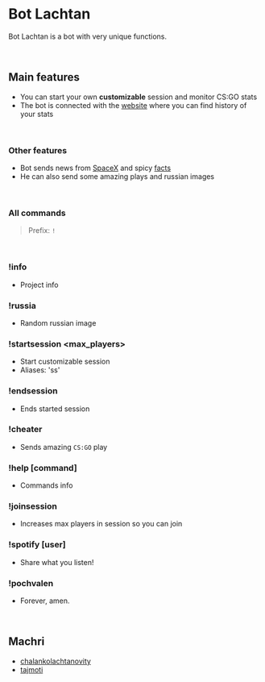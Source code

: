 # Bot Lachtan
Bot Lachtan is a bot with very unique functions.

‍



## Main features
- You can start your own **customizable** session and monitor CS:GO stats
- The bot is connected with the [website](https://Bot-Lachtan-2.discordsam.repl.co) where you can find history of your stats

‍



### Other features
- Bot sends news from [SpaceX](https://www.reddit.com/r/spacex/) and spicy [facts](https://www.reddit.com/r/facts/)
- He can also send some amazing plays and russian images

‍



### All commands
> Prefix: `!`

‍



### !info 
  - Project info
### !russia
  - Random russian image
### !startsession <name> <max_players>
  - Start customizable session
  - Aliases: 'ss'
### !endsession
  - Ends started session
### !cheater
  - Sends amazing `CS:GO` play
### !help [command]
  - Commands info
### !joinsession
  - Increases max players in session so you can join
### !spotify [user]
  - Share what you listen!
### !pochvalen
  - Forever, amen.

‍



## Machri
- [chalankolachtanovity](https://github.com/chalankolachtanovity)
- [tajmoti](https://github.com/tajmoti)
